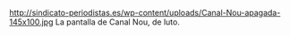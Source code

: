 http://sindicato-periodistas.es/wp-content/uploads/Canal-Nou-apagada-145x100.jpg
La pantalla de Canal Nou, de luto.
